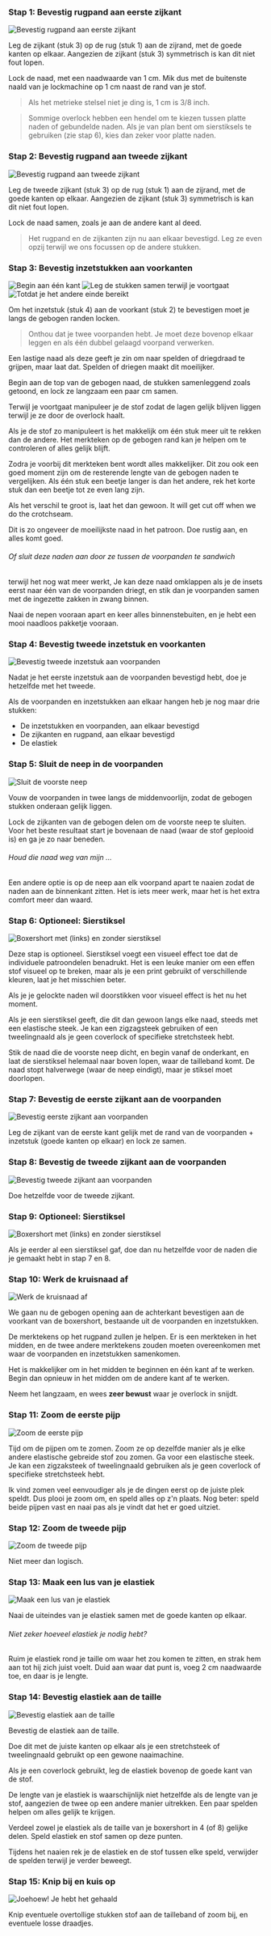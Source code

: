 <YouTube id='PL1gv5yv3DoZME1xe5fBEHd0rKPW_xNpF3' playlist />

### Stap 1: Bevestig rugpand aan eerste zijkant

![Bevestig rugpand aan eerste zijkant](step01.png)

Leg de zijkant (stuk 3) op de rug (stuk 1) aan de zijrand, met de goede kanten op elkaar. Aangezien de zijkant (stuk 3) symmetrisch is kan dit niet fout lopen.

Lock de naad, met een naadwaarde van 1 cm. Mik dus met de buitenste naald van je lockmachine op 1 cm naast de rand van je stof.

> Als het metrieke stelsel niet je ding is, 1 cm is 3/8 inch.

> Sommige overlock hebben een hendel om te kiezen tussen platte naden of gebundelde naden. Als je van plan bent om sierstiksels te gebruiken (zie stap 6), kies dan zeker voor platte naden.

### Stap 2: Bevestig rugpand aan tweede zijkant

![Bevestig rugpand aan tweede zijkant](step02.png)

Leg de tweede zijkant (stuk 3) op de rug (stuk 1) aan de zijrand, met de goede kanten op elkaar. Aangezien de zijkant (stuk 3) symmetrisch is kan dit niet fout lopen.

Lock de naad samen, zoals je aan de andere kant al deed.

> Het rugpand en de zijkanten zijn nu aan elkaar bevestigd. Leg ze even opzij terwijl we ons focussen op de andere stukken.

### Stap 3: Bevestig inzetstukken aan voorkanten

![Begin aan één kant](step03-a.png) ![Leg de stukken samen terwijl je voortgaat](step03-b.png) ![Totdat je het andere einde bereikt](step03-c.png)

Om het inzetstuk (stuk 4) aan de voorkant (stuk 2) te bevestigen moet je langs de gebogen randen locken.

> Onthou dat je twee voorpanden hebt. Je moet deze bovenop elkaar leggen en als één dubbel gelaagd voorpand verwerken.

Een lastige naad als deze geeft je zin om naar spelden of driegdraad te grijpen, maar laat dat. Spelden of driegen maakt dit moeilijker.

Begin aan de top van de gebogen naad, de stukken samenleggend zoals getoond, en lock ze langzaam een paar cm samen.

Terwijl je voortgaat manipuleer je de stof zodat de lagen gelijk blijven liggen terwijl je ze door de overlock haalt.

Als je de stof zo manipuleert is het makkelijk om één stuk meer uit te rekken dan de andere. Het merkteken op de gebogen rand kan je helpen om te controleren of alles gelijk blijft.

Zodra je voorbij dit merkteken bent wordt alles makkelijker. Dit zou ook een goed moment zijn om de resterende lengte van de gebogen naden te vergelijken. Als één stuk een beetje langer is dan het andere, rek het korte stuk dan een beetje tot ze even lang zijn.

Als het verschil te groot is, laat het dan gewoon. It will get cut off when we do the crotchseam.

<Note>

Dit is zo ongeveer de moeilijkste naad in het patroon. Doe rustig aan, en alles komt goed.

</Note>

<Tip>

###### Of sluit deze naden aan door ze tussen de voorpanden te sandwich

terwijl het nog wat meer werkt, Je kan deze naad omklappen als je de insets eerst naar één van de voorpanden driegt,
en stik dan je voorpanden samen met de ingezette zakken in zwang binnen.

Naai de nepen vooraan apart en keer alles binnenstebuiten, en je hebt een mooi naadloos pakketje vooraan.

</Tip>

### Stap 4: Bevestig tweede inzetstuk en voorkanten

![Bevestig tweede inzetstuk aan voorpanden](step03-d.png)

Nadat je het eerste inzetstuk aan de voorpanden bevestigd hebt, doe je hetzelfde met het tweede.

Als de voorpanden en inzetstukken aan elkaar hangen heb je nog maar drie stukken:

- De inzetstukken en voorpanden, aan elkaar bevestigd
- De zijkanten en rugpand, aan elkaar bevestigd
- De elastiek

### Stap 5: Sluit de neep in de voorpanden

![Sluit de voorste neep](step05.png)

Vouw de voorpanden in twee langs de middenvoorlijn, zodat de gebogen stukken onderaan gelijk liggen.

Lock de zijkanten van de gebogen delen om de voorste neep te sluiten. Voor het beste resultaat start je bovenaan de naad (waar de stof geplooid is) en ga je zo naar beneden.

<Tip>

###### Houd die naad weg van mijn ...

Een andere optie is op de neep aan elk voorpand apart te naaien zodat de naden aan de binnenkant zitten.
Het is iets meer werk, maar het is het extra comfort meer dan waard.

</Tip>

### Stap 6: Optioneel: Sierstiksel

![Boxershort met (links) en zonder sierstiksel](step06.jpg)

<Note>

Deze stap is optioneel. Sierstiksel voegt een visueel effect toe dat de individuele patroondelen benadrukt.
Het is een leuke manier om een effen stof visueel op te breken, maar als je een print gebruikt of verschillende kleuren, laat je het misschien beter.

</Note>

Als je je gelockte naden wil doorstikken voor visueel effect is het nu het moment.

Als je een sierstiksel geeft, die dit dan gewoon langs elke naad, steeds met een elastische steek. Je kan een zigzagsteek gebruiken of een tweelingnaald als je geen coverlock of specifieke stretchsteek hebt.

<Tip>

Stik de naad die de voorste neep dicht, en begin vanaf de onderkant,
en laat de sierstiksel helemaal naar boven lopen, waar de tailleband komt.
De naad stopt halverwege (waar de neep eindigt), maar je stiksel moet doorlopen.

</Tip>

### Stap 7: Bevestig de eerste zijkant aan de voorpanden

![Bevestig eerste zijkant aan voorpanden](step07.png)

Leg de zijkant van de eerste kant gelijk met de rand van de voorpanden + inzetstuk (goede kanten op elkaar) en lock ze samen.

### Stap 8: Bevestig de tweede zijkant aan de voorpanden

![Bevestig tweede zijkant aan voorpanden](step08.png)

Doe hetzelfde voor de tweede zijkant.

### Stap 9: Optioneel: Sierstiksel

![Boxershort met (links) en zonder sierstiksel](step06.jpg)

Als je eerder al een sierstiksel gaf, doe dan nu hetzelfde voor de naden die je gemaakt hebt in stap 7 en 8.

### Stap 10: Werk de kruisnaad af

![Werk de kruisnaad af](step10.png)

We gaan nu de gebogen opening aan de achterkant bevestigen aan de voorkant van de boxershort, bestaande uit de voorpanden en inzetstukken.

De merktekens op het rugpand zullen je helpen. Er is een merkteken in het midden, en de twee andere merktekens zouden moeten overeenkomen met waar de voorpanden en inzetstukken samenkomen.

<Tip>

Het is makkelijker om in het midden te beginnen en één kant af te werken. Begin dan opnieuw in het midden om de andere kant af te werken.

Neem het langzaam, en wees **zeer bewust** waar je overlock in snijdt.

</Tip>

### Stap 11: Zoom de eerste pijp

![Zoom de eerste pijp](step11.png)

Tijd om de pijpen om te zomen. Zoom ze op dezelfde manier als je elke andere elastische gebreide stof zou zomen. Ga voor een elastische steek. Je kan een zigzaksteek of tweelingnaald gebruiken als je geen coverlock of specifieke stretchsteek hebt.

<Note>

Ik vind zomen veel eenvoudiger als je de dingen eerst op de juiste plek speldt.
Dus plooi je zoom om, en speld alles op z'n plaats.
Nog beter: speld beide pijpen vast en naai pas als je vindt dat het er goed uitziet.

</Note>

### Stap 12: Zoom de tweede pijp

![Zoom de tweede pijp](step12.png)

Niet meer dan logisch.

### Stap 13: Maak een lus van je elastiek

![Maak een lus van je elastiek](step13.png)

Naai de uiteindes van je elastiek samen met de goede kanten op elkaar.

<Note>

###### Niet zeker hoeveel elastiek je nodig hebt?

Ruim je elastiek rond je taille om waar het zou komen te zitten, en strak hem aan tot hij zich juist voelt.
Duid aan waar dat punt is, voeg 2 cm naadwaarde toe, en daar is je lengte.

</Note>

### Stap 14: Bevestig elastiek aan de taille

![Bevestig elastiek aan de taille](step14.png)

Bevestig de elastiek aan de taille.

Doe dit met de juiste kanten op elkaar als je een stretchsteek of tweelingnaald gebruikt op een gewone naaimachine.

Als je een coverlock gebruikt, leg de elastiek bovenop de goede kant van de stof.

<Tip>

De lengte van je elastiek is waarschijnlijk niet hetzelfde als de lengte van je stof, aangezien de twee op een andere manier uitrekken.
Een paar spelden helpen om alles gelijk te krijgen.

Verdeel zowel je elastiek als de taille van je boxershort in 4 (of 8) gelijke delen. Speld elastiek en stof samen op deze punten.

Tijdens het naaien rek je de elastiek en de stof tussen elke speld, verwijder de spelden terwijl je verder beweegt.

</Tip>

### Stap 15: Knip bij en kuis op

![Joehoew! Je hebt het gehaald](step15.png)

Knip eventuele overtollige stukken stof aan de tailleband of zoom bij, en eventuele losse draadjes.
